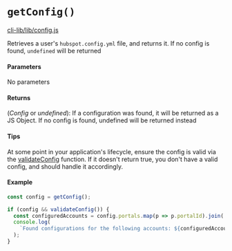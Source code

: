 # `getConfig()`

[cli-lib/lib/config.js](https://github.com/HubSpot/hubspot-cli/blob/master/packages/cli-lib/lib/config.js)

Retrieves a user's `hubspot.config.yml` file, and returns it. If no config is found, `undefined` will be returned

#### Parameters

No parameters

#### Returns

(_Config_ or _undefined_): If a configuration was found, it will be returned as a JS Object. If no config is found, undefined will be returned instead

#### Tips

At some point in your application's lifecycle, ensure the config is valid via the [validateConfig](./validateConfig.md) function. If it doesn't return true, you don't have a valid config, and should handle it accordingly.

#### Example

```js
const config = getConfig();

if (config && validateConfig()) {
  const configuredAccounts = config.portals.map(p => p.portalId).join(', ');
  console.log(
    `Found configurations for the following accounts: ${configuredAccounts}`
  );
}
```
